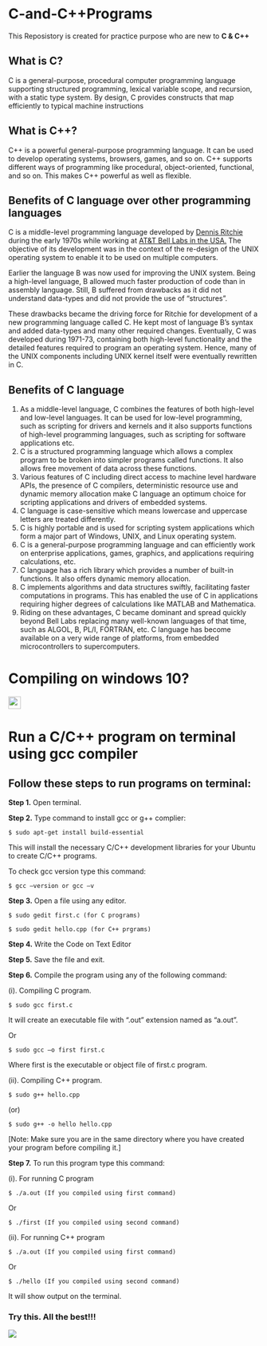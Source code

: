 # C-and-C++Programs

This Reposistory is created for practice purpose who are new to **C & C++**

## What is C?
C is a general-purpose, procedural computer programming language supporting structured programming, lexical variable scope, and recursion, with a static type system. By design, C provides constructs that map efficiently to typical machine instructions


## What is C++?
C++ is a powerful general-purpose programming language. It can be used to develop operating systems, browsers, games, and so on. C++ supports different ways of programming like procedural, object-oriented, functional, and so on. This makes C++ powerful as well as flexible.

## Benefits of C language over other programming languages
C is a middle-level programming language developed by [Dennis Ritchie](https://en.wikipedia.org/wiki/Dennis_Ritchie) during the early 1970s while working at [AT&T Bell Labs in the USA.](https://www.research.att.com/) The objective of its development was in the context of the re-design of the UNIX operating system to enable it to be used on multiple computers.

Earlier the language B was now used for improving the UNIX system. Being a high-level language, B allowed much faster production of code than in assembly language. Still, B suffered from drawbacks as it did not understand data-types and did not provide the use of “structures”.

These drawbacks became the driving force for Ritchie for development of a new programming language called C. He kept most of language B’s syntax and added data-types and many other required changes. Eventually, C was developed during 1971-73, containing both high-level functionality and the detailed features required to program an operating system. Hence, many of the UNIX components including UNIX kernel itself were eventually rewritten in C.

## Benefits of C language
1. As a middle-level language, C combines the features of both high-level and low-level languages. It can be used for low-level programming, such as scripting for drivers and kernels and it also supports functions of high-level programming languages, such as scripting for software applications etc.
2. C is a structured programming language which allows a complex program to be broken into simpler programs called functions. It also allows free movement of data across these functions.
3. Various features of C including direct access to machine level hardware APIs, the presence of C compilers, deterministic resource use and dynamic memory allocation make C language an optimum choice for scripting applications and drivers of embedded systems.
4. C language is case-sensitive which means lowercase and uppercase letters are treated differently.
5. C is highly portable and is used for scripting system applications which form a major part of Windows, UNIX, and Linux operating system.
6. C is a general-purpose programming language and can efficiently work on enterprise applications, games, graphics, and applications requiring calculations, etc.
7. C language has a rich library which provides a number of built-in functions. It also offers dynamic memory allocation.
8. C implements algorithms and data structures swiftly, facilitating faster computations in programs. This has enabled the use of C in applications requiring higher degrees of calculations like MATLAB and Mathematica.
9. Riding on these advantages, C became dominant and spread quickly beyond Bell Labs replacing many well-known languages of that time, such as ALGOL, B, PL/I, FORTRAN, etc. C language has become available on a very wide range of platforms, from embedded microcontrollers to supercomputers.

# Compiling on windows 10?
<code><a href="https://github.com/vineetchoudhary/turbocpp/releases/download/v3.2/Turbo.C.3.2.zip?raw=true" target="_blank"><img height="25" src="https://img.shields.io/badge/Download-Here-blue"/></a></code> 

# Run a C/C++ program on terminal using gcc compiler

## Follow these steps to run programs on terminal:

**Step 1.** Open terminal.

**Step 2.** Type command to install gcc or g++ complier:
```
$ sudo apt-get install build-essential
```
This will install the necessary C/C++ development libraries for your Ubuntu to create C/C++ programs.

To check gcc version type this command:
```
$ gcc –version or gcc –v
```
**Step 3.** Open a file using any editor.
```
$ sudo gedit first.c (for C programs)
```
```
$ sudo gedit hello.cpp (for C++ prgrams)
```
**Step 4.** Write the Code on Text Editor

**Step 5.** Save the file and exit.

**Step 6.** Compile the program using any of the following command:

(i). Compiling C program.
```
$ sudo gcc first.c
```
It will create an executable file with “.out” extension named as “a.out”.

Or
```
$ sudo gcc –o first first.c
```
Where first is the executable or object file of first.c program.

(ii). Compiling C++ program.
```
$ sudo g++ hello.cpp 
```
(or)
```
$ sudo g++ -o hello hello.cpp
```
[Note: Make sure you are in the same directory where you have created your program before compiling it.]

**Step 7.** To run this program type this command:

(i). For running C program
```
$ ./a.out (If you compiled using first command)
```
Or
```
$ ./first (If you compiled using second command)
```
(ii). For running C++ program
```
$ ./a.out (If you compiled using first command)
```
Or
```
$ ./hello (If you compiled using second command)
```
It will show output on the terminal.


### Try this. All the best!!!

![](https://img.shields.io/github/last-commit/ysandeepkumarreddy/C-and-C-Programs?color=blue)
